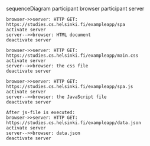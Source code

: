 sequenceDiagram
    participant browser
    participant server

    browser->>server: HTTP GET: https://studies.cs.helsinki.fi/exampleapp/spa
    activate server
    server-->>browser: HTML document
    deactivate server

    browser->>server: HTTP GET: https://studies.cs.helsinki.fi/exampleapp/main.css
    activate server
    server-->>browser: the css file
    deactivate server

    browser->>server: HTTP GET: https://studies.cs.helsinki.fi/exampleapp/spa.js
    activate server
    server-->>browser: the JavaScript file
    deactivate server

    After js-file is executed:
    browser->>server: HTTP GET: https://studies.cs.helsinki.fi/exampleapp/data.json
    activate server
    server-->>browser: data.json
    deactivate server   